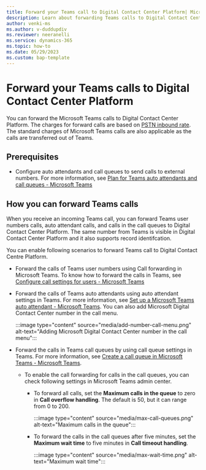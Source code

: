 ```yaml
---
title: Forward your Teams call to Digital Contact Center Platform| MicrosoftDocs 
description: Learn about forwarding Teams calls to Digital Contact Center Platform
author: venki-ms 
ms.author: v-duddupdiv
ms.reviewer: neeranelli
ms.service: dynamics-365 
ms.topic: how-to 
ms.date: 05/29/2023 
ms.custom: bap-template 
---
```


# Forward your Teams calls to Digital Contact Center Platform

You can forward the Microsoft Teams calls to Digital Contact Center Platform.
The charges for forward calls are based on [PSTN inbound rate](voice-channel-pricing-scenarios.md). The standard charges of Microsoft Teams calls are also applicable as the calls are transferred out of Teams.

## Prerequisites

- Configure auto attendants and call queues to send calls to external numbers. For more information, see [Plan for Teams auto attendants and call queues - Microsoft Teams](/microsoftteams/plan-auto-attendant-call-queue#prerequisites)

## How you can forward Teams calls
When you receive an incoming Teams call, you can forward Teams user numbers calls, auto attendant calls, and calls in the call queues to Digital Contact Center Platform. The same number from Teams is visible in Digital Contact Center Platform and it also supports record identifcation.

You can enable following scenarios to forward Teams call to Digital Contact Centre Platform.
- Forward the calls of Teams user numbers using Call forwarding in Microsoft Teams. To know how to forward the calls in Teams, see [Configure call settings for users - Microsoft Teams](/microsoftteams/user-call-settings#use-the-teams-admin-center)
- Forward the calls of Teams auto attendants using auto attendant settings in Teams. For more information, see [Set up a Microsoft Teams auto attendant - Microsoft Teams](/microsoftteams/create-a-phone-system-auto-attendant#external-phone-number-transfers---technical-details). You can also add Microsoft Digital Contact Center number in the call menu.

   :::image type="content" source="media/add-number-call-menu.png" alt-text="Adding Microsoft Digital Contact Center number in the call menu":::

- Forward the calls in Teams call queues by using call queue settings in Teams. For more information, see [Create a call queue in Microsoft Teams - Microsoft Teams](/microsoftteams/create-a-phone-system-call-queue).
    - To enable the call forwarding for calls in the call queues, you can check following settings in Microsoft Teams admin center.
      - To forward all calls, set the **Maximum calls in the queue** to zero in **Call overflow handling**. The default is 50, but it can range from 0 to 200.

          :::image type="content" source="media/max-call-queues.png" alt-text="Maximum calls in the queue":::

      - To forward the calls in the call queues after five minutes, set the **Maximum wait time** to five minutes in **Call timeout handling**.

         :::image type="content" source="media/max-wait-time.png" alt-text="Maximum wait time":::